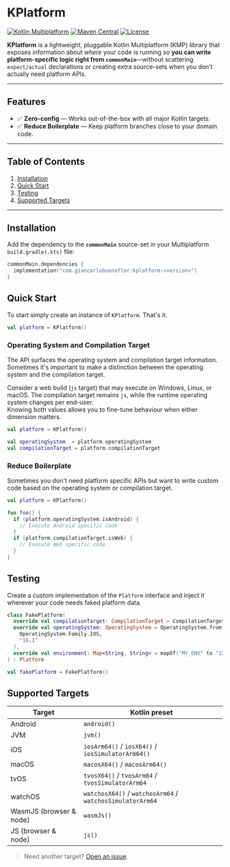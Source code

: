 # KPlatform

[![Kotlin Multiplatform](https://img.shields.io/badge/Kotlin-Multiplatform-7F52FF?logo=kotlin&logoColor=white)](https://kotlinlang.org/docs/multiplatform.html)
[![Maven Central](https://img.shields.io/maven-central/v/com.giancarlobuenaflor/kplatform)](https://central.sonatype.com/artifact/com.giancarlobuenaflor/kplatform)
[![License](https://img.shields.io/github/license/buenaflor/kplatform?color=blue)](https://github.com/buenaflor/kplatform/blob/main/LICENSE)

**KPlatform** is a lightweight, pluggable Kotlin Multiplatform (KMP) library that exposes
information about _where_ your code is running so **you can write platform-specific logic right
from `commonMain`**—without scattering `expect/actual` declarations or creating extra source-sets
when you don’t actually need platform APIs.

---

## Features

- ✅ **Zero-config** — Works out-of-the-box with all major Kotlin targets.
- ✅ **Reduce Boilerplate** — Keep platform branches close to your domain code.

---

## Table of Contents

1. [Installation](#-installation)
2. [Quick Start](#-quick-start)
3. [Testing](#-testing)
4. [Supported Targets](#-supported-targets)

---

## Installation

Add the dependency to the **`commonMain`** source-set in your Multiplatform `build.gradle(.kts)`
file:

```kotlin
commonMain.dependencies {
  implementation("com.giancarlobuenaflor:kplatform:<version>")
}
```

## Quick Start

To start simply create an instance of `KPlatform`. That's it.

```kotlin
val platform = KPlatform()
```

### Operating System and Compilation Target

The API surfaces the operating system and compilation target information. 
Sometimes it's important to make a distinction between the operating system and the compilation target.

Consider a web build (`js` target) that may execute on Windows, Linux, or macOS. The compilation
target remains `js`, while the runtime operating system changes per end-user.  
Knowing both values allows you to fine-tune behaviour when either dimension matters.

```kotlin
val platform = KPlatform()

val operatingSystem  = platform.operatingSystem
val compilationTarget = platform.compilationTarget
```

### Reduce Boilerplate

Sometimes you don't need platform specific APIs but want to write custom code based on the operating
system or compilation target. 

```kotlin
val platform = KPlatform()

fun foo() {
  if (platform.operatingSystem.isAndroid) {
    // Execute Android specific code
  }
  if (platform.compilationTarget.isWeb) {
    // Execute Web specific code
  }
}
```

## Testing

Create a custom implementation of the `Platform` interface and inject it wherever your code needs 
faked platform data.

```kotlin
class FakePlatform(
  override val compilationTarget: CompilationTarget = CompilationTarget.JVM,
  override val operatingSystem: OperatingSystem = OperatingSystem.from(
    OperatingSystem.Family.IOS,
    "16.1"
  ),
  override val environment: Map<String, String> = mapOf("MY_ENV" to "123")
) : Platform

val fakePlatform = FakePlatform()
```

## Supported Targets

| Target                    | Kotlin preset                                              |
|---------------------------|------------------------------------------------------------|
| Android                   | `android()`                                                |
| JVM                       | `jvm()`                                                    |
| iOS                       | `iosArm64()` / `iosX64()` / `iosSimulatorArm64()`          |
| macOS                     | `macosX64()` / `macosArm64()`                              |
| tvOS                      | `tvosX64()` / `tvosArm64` / `tvosSimulatorArm64`           |
| watchOS                   | `watchosX64()` / `watchosArm64` / `watchosSimulatorArm64`  |
| WasmJS (browser & node)   | `wasmJs()`                                                 |
| JS (browser & node)       | `js()`                                                     |

> Need another target?  [Open an issue](https://github.com/your-org/kplatform/issues).